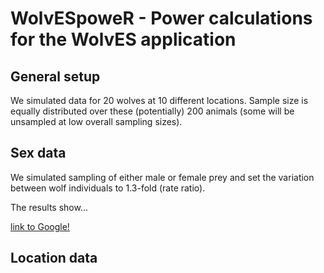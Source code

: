 # WolvESpoweR - Power calculations for the WolvES application


## General setup 

We simulated data for 20 wolves at 10 different locations. Sample size
is equally distributed over these (potentially) 200 animals (some will
be unsampled at low overall sampling sizes).

## Sex data

We simulated sampling of either male or female prey and set the
variation between wolf individuals to 1.3-fold (rate ratio). 



The results show... 

[link to Google!](http://google.com)




## Location data 

